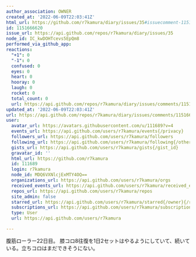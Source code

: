 ```yaml
---
author_association: OWNER
created_at: '2022-06-09T22:03:41Z'
html_url: https://github.com/r7kamura/diary/issues/35#issuecomment-1151666620
id: 1151666620
issue_url: https://api.github.com/repos/r7kamura/diary/issues/35
node_id: IC_kwDOHTcevs5EpQm8
performed_via_github_app: 
reactions:
  "+1": 0
  "-1": 0
  confused: 0
  eyes: 0
  heart: 0
  hooray: 0
  laugh: 0
  rocket: 0
  total_count: 0
  url: https://api.github.com/repos/r7kamura/diary/issues/comments/1151666620/reactions
updated_at: '2022-06-09T22:03:41Z'
url: https://api.github.com/repos/r7kamura/diary/issues/comments/1151666620
user:
  avatar_url: https://avatars.githubusercontent.com/u/111689?v=4
  events_url: https://api.github.com/users/r7kamura/events{/privacy}
  followers_url: https://api.github.com/users/r7kamura/followers
  following_url: https://api.github.com/users/r7kamura/following{/other_user}
  gists_url: https://api.github.com/users/r7kamura/gists{/gist_id}
  gravatar_id: ''
  html_url: https://github.com/r7kamura
  id: 111689
  login: r7kamura
  node_id: MDQ6VXNlcjExMTY4OQ==
  organizations_url: https://api.github.com/users/r7kamura/orgs
  received_events_url: https://api.github.com/users/r7kamura/received_events
  repos_url: https://api.github.com/users/r7kamura/repos
  site_admin: false
  starred_url: https://api.github.com/users/r7kamura/starred{/owner}{/repo}
  subscriptions_url: https://api.github.com/users/r7kamura/subscriptions
  type: User
  url: https://api.github.com/users/r7kamura

---
```

腹筋ローラー22日目。
膝コロ8往復を1日2セットはやるようにしていて、続いている。立ちコロはまだできそうにない。